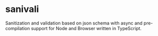# sanivali
Sanitization and validation based on json schema with async and pre-compilation support for Node and Browser written in TypeScript.
